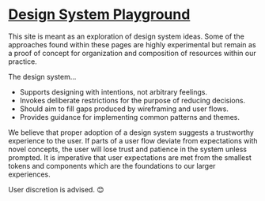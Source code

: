 # [Design System Playground](https://system.damato.design)

This site is meant as an exploration of design system ideas. Some of the approaches found within these pages are highly experimental but remain as a proof of concept for organization and composition of resources within our practice.

The design system...

- Supports designing with intentions, not arbitrary feelings.
- Invokes deliberate restrictions for the purpose of reducing decisions.
- Should aim to fill gaps produced by wireframing and user flows.
- Provides guidance for implementing common patterns and themes.

We believe that proper adoption of a design system suggests a trustworthy experience to the user. If parts of a user flow deviate from expectations with novel concepts, the user will lose trust and patience in the system unless prompted. It is imperative that user expectations are met from the smallest tokens and components which are the foundations to our larger experiences.

User discretion is advised. 😊
